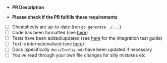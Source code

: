 - **PR Description**

- **Please check if the PR fulfills these requirements**

* [ ] Cheatsheets are up-to-date (run `go generate ./...`)
* [ ] Code has been formatted (see [here](https://github.com/jesseduffield/lazygit/blob/master/CONTRIBUTING.md#code-formatting))
* [ ] Tests have been added/updated (see [here](https://github.com/jesseduffield/lazygit/blob/master/pkg/integration/README.md) for the integration test guide)
* [ ] Text is internationalised (see [here](https://github.com/jesseduffield/lazygit/blob/master/CONTRIBUTING.md#internationalisation))
* [ ] Docs (specifically `docs/Config.md`) have been updated if necessary
* [ ] You've read through your own file changes for silly mistakes etc

<!--
Be sure to name your PR with an imperative e.g. 'Add worktrees view'
see https://github.com/jesseduffield/lazygit/releases/tag/v0.40.0 for examples
-->
